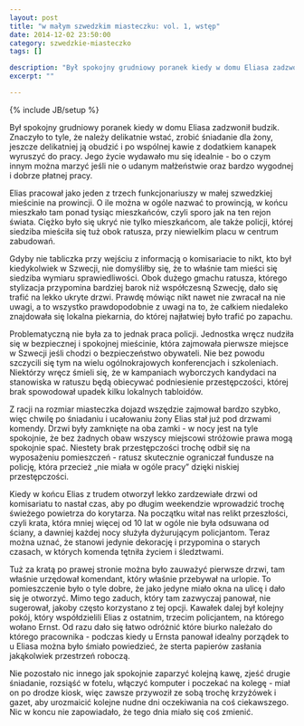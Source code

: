 ```yaml
---
layout: post
title: "w małym szwedzkim miasteczku: vol. 1, wstęp"
date: 2014-12-02 23:50:00
category: szwedzkie-miasteczko
tags: []

description: "Był spokojny grudniowy poranek kiedy w domu Eliasa zadzwonił budzik. Znaczyło to tyle, że należy delikatnie wstać, zrobić śniadanie dla żony, jeszcze delikatniej ją obudzić i po wspólnej kawie z dodatkiem kanapek wyruszyć do pracy. Jego życie wydawało mu się idealnie - bo o czym innym można marzyć jeśli nie o udanym małżeństwie oraz bardzo wygodnej i dobrze płatnej pracy."
excerpt: ""

---
```


{% include JB/setup %}

Był spokojny grudniowy poranek kiedy w domu Eliasa zadzwonił budzik. Znaczyło to tyle, że należy delikatnie wstać, zrobić śniadanie dla żony, jeszcze delikatniej ją obudzić i po wspólnej kawie z dodatkiem kanapek wyruszyć do pracy. Jego życie wydawało mu się idealnie - bo o czym innym można marzyć jeśli nie o udanym małżeństwie oraz bardzo wygodnej i dobrze płatnej pracy.

Elias pracował jako jeden z trzech funkcjonariuszy w małej szwedzkiej mieścinie na prowincji. O ile można w ogóle nazwać to prowincją, w końcu mieszkało tam ponad tysiąc mieszkańców, czyli sporo jak na ten rejon świata. Ciężko było się ukryć nie tylko mieszkańcom, ale także policji, której siedziba mieściła się tuż obok ratusza, przy niewielkim placu w centrum zabudowań.

Gdyby nie tabliczka przy wejściu z informacją o komisariacie to nikt, kto był kiedykolwiek w Szwecji, nie domyśliłby się, że to właśnie tam mieści się siedziba wymiaru sprawiedliwości. Obok dużego gmachu ratusza, którego stylizacja przypomina bardziej barok niż współczesną Szwecję, dało się trafić na lekko ukryte drzwi. Prawdę mówiąc nikt nawet nie zwracał na nie uwagi, a to wszystko prawdopodobnie z uwagi na to, że całkiem niedaleko znajdowała się lokalna piekarnia, do której najłatwiej było trafić po zapachu.

Problematyczną nie była za to jednak praca policji. Jednostka wręcz nudziła się w bezpiecznej i spokojnej mieścinie, która zajmowała pierwsze miejsce w Szwecji jeśli chodzi o bezpieczeństwo obywateli. Nie bez powodu szczycili się tym na wielu ogólnokrajowych konferencjach i szkoleniach. Niektórzy wręcz śmieli się, że w kampaniach wyborczych kandydaci na stanowiska w ratuszu będą obiecywać podniesienie przestępczości, której brak spowodował upadek kilku lokalnych tabloidów.

Z racji na rozmiar miasteczka dojazd wszędzie zajmował bardzo szybko, więc chwilę po śniadaniu i ucałowaniu żony Elias stał już pod drzwami komendy. Drzwi były zamknięte na oba zamki - w nocy jest na tyle spokojnie, że bez żadnych obaw wszyscy miejscowi stróżowie prawa mogą spokojnie spać. Niestety brak przestępczości trochę odbił się na wyposażeniu pomieszczeń - ratusz skutecznie ograniczał fundusze na policję, która przecież „nie miała w ogóle pracy” dzięki niskiej przestępczości.

Kiedy w końcu Elias z trudem otworzył lekko zardzewiałe drzwi od komisariatu to nastał czas, aby po długim weekendzie wprowadzić trochę świeżego powietrza do korytarza. Na początku witał nas relikt przeszłości, czyli krata, która mniej więcej od 10 lat w ogóle nie była odsuwana od ściany, a dawniej każdej nocy służyła dyżurującym policjantom. Teraz można uznać, że stanowi jedynie dekorację i przypomina o starych czasach, w których komenda tętniła życiem i śledztwami.

Tuż za kratą po prawej stronie można było zauważyć pierwsze drzwi, tam właśnie urzędował komendant, który właśnie przebywał na urlopie. To pomieszczenie było o tyle dobre, że jako jedyne miało okna na ulicę i dało się je otworzyć. Mimo tego zaduch, który tam zazwyczaj panował, nie sugerował, jakoby często korzystano z tej opcji. Kawałek dalej był kolejny pokój, który współdzielili Elias z ostatnim, trzecim policjantem, na którego wołano Ernst. Od razu dało się łatwo odróżnić które biurko należało do którego pracownika - podczas kiedy u Ernsta panował idealny porządek to u Eliasa można było śmiało powiedzieć, że sterta papierów zasłania jakąkolwiek przestrzeń roboczą.

Nie pozostało nic innego jak spokojnie zaparzyć kolejną kawę, zjeść drugie śniadanie, rozsiąść w fotelu, włączyć komputer i poczekać na kolegę - miał on po drodze kiosk, więc zawsze przywoził ze sobą trochę krzyżówek i gazet, aby urozmaicić kolejne nudne dni oczekiwania na coś ciekawszego. Nic w koncu nie zapowiadało, że tego dnia miało się coś zmienić.

